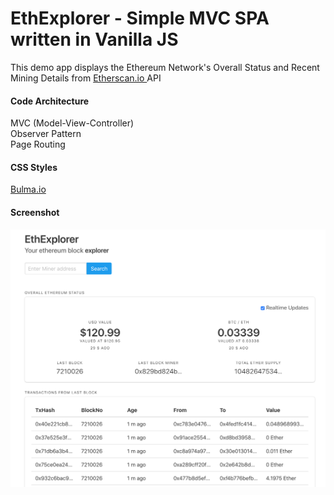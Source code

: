 # EthExplorer - Simple MVC SPA written in Vanilla JS

This demo app displays the Ethereum Network's Overall Status and Recent Mining Details from <a href="https://etherscan.io">Etherscan.io </a> API

<h4>Code Architecture</h4>
MVC (Model-View-Controller) <br/>
Observer Pattern <br/>
Page Routing <br/>

<h4>CSS Styles</h4>
<a href="https://bulma.io/">Bulma.io</a> <br>

<h4>Screenshot</h4>


![Screenshot](https://raw.githubusercontent.com/karlptrck/EthExplorer/master/ethxplorer_screenshot.png)
